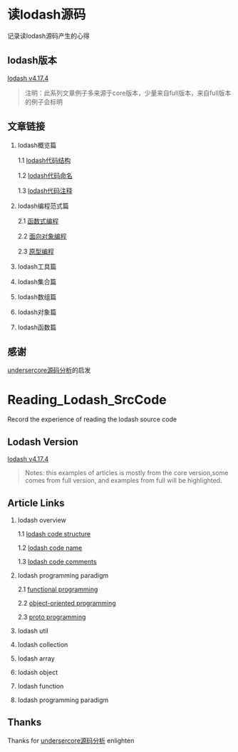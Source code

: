 # 读lodash源码
记录读lodash源码产生的心得

## lodash版本
[lodash v4.17.4](https://github.com/lodash/lodash) 
>注明：此系列文章例子多来源于core版本，少量来自full版本，来自full版本的例子会标明

## 文章链接
1. lodash概览篇

	1.1 [lodash代码结构](https://github.com/LinFengYnu/Reading_Lodash_SrcCode/blob/master/src/code_structure.md)

	1.2 [lodash代码命名](https://github.com/LinFengYnu/Reading_Lodash_SrcCode/blob/master/src/code_name.md)

	1.3 [lodash代码注释](https://github.com/LinFengYnu/Reading_Lodash_SrcCode/blob/master/src/code_comments.md)

2. lodash编程范式篇

	2.1 [函数式编程](https://github.com/LinFengYnu/Reading_Lodash_SrcCode/blob/master/src/fp.md)

	2.2 [面向对象编程](https://github.com/LinFengYnu/Reading_Lodash_SrcCode/blob/master/src/oop.md)
	
	2.3 [原型编程](https://github.com/LinFengYnu/Reading_Lodash_SrcCode/blob/master/src/proto.md)

2. lodash工具篇
2. lodash集合篇
2. lodash数组篇
2. lodash对象篇
2. lodash函数篇



## 感谢
[undersercore源码分析](https://www.gitbook.com/book/yoyoyohamapi/undersercore-analysis/details)的启发

# Reading_Lodash_SrcCode
Record the experience of reading the lodash source code

## Lodash Version

[lodash v4.17.4](https://github.com/lodash/lodash) 
>Notes: this examples of articles is mostly from the core version,some comes from full version, and examples from full will be highlighted.

## Article Links
1. lodash overview

	1.1 [lodash code structure](https://github.com/LinFengYnu/Reading_Lodash_SrcCode/blob/master/src/code_structure.md)

	1.2 [lodash code name](https://github.com/LinFengYnu/Reading_Lodash_SrcCode/blob/master/src/code_name.md)

	1.3 [lodash code comments](https://github.com/LinFengYnu/Reading_Lodash_SrcCode/blob/master/src/code_comments.md)

2. lodash programming paradigm
	
	2.1 [functional programming](https://github.com/LinFengYnu/Reading_Lodash_SrcCode/blob/master/src/fp.md)

	2.2 [object-oriented programming](https://github.com/LinFengYnu/Reading_Lodash_SrcCode/blob/master/src/oop.md)

	2.3 [proto programming](https://github.com/LinFengYnu/Reading_Lodash_SrcCode/blob/master/src/proto.md)

2. lodash util
2. lodash collection
2. lodash array
2. lodash object
2. lodash function
2. lodash programming paradigm


## Thanks
Thanks for [undersercore源码分析](https://www.gitbook.com/book/yoyoyohamapi/undersercore-analysis/details) enlighten